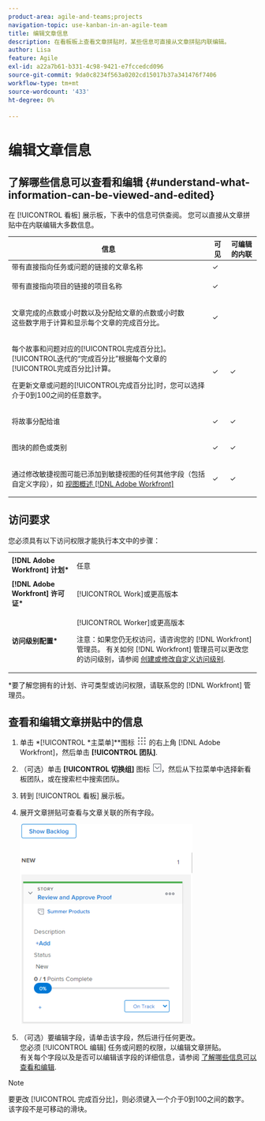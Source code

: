 ```yaml
---
product-area: agile-and-teams;projects
navigation-topic: use-kanban-in-an-agile-team
title: 编辑文章信息
description: 在看板板上查看文章拼贴时，某些信息可直接从文章拼贴内联编辑。
author: Lisa
feature: Agile
exl-id: a22a7b61-b331-4c98-9421-e7fccedcd096
source-git-commit: 9da0c8234f563a0202cd15017b37a341476f7406
workflow-type: tm+mt
source-wordcount: '433'
ht-degree: 0%

---
```


# 编辑文章信息

## 了解哪些信息可以查看和编辑 {#understand-what-information-can-be-viewed-and-edited}

在 [!UICONTROL 看板] 展示板，下表中的信息可供查阅。 您可以直接从文章拼贴中在内联编辑大多数信息。

<table style="table-layout:auto"> 
 <col> 
 <col> 
 <col> 
 <thead> 
  <tr> 
   <th><strong>信息</strong> </th> 
   <th><strong>可见</strong> </th> 
   <th><strong>可编辑的内联</strong> </th> 
  </tr> 
 </thead> 
 <tbody> 
  <tr> 
   <td>带有直接指向任务或问题的链接的文章名称</td> 
   <td>✓</td> 
   <td> </td> 
  </tr> 
  <tr> 
   <td> <p>带有直接指向项目的链接的项目名称</p> </td> 
   <td>✓ </td> 
   <td> </td> 
  </tr> 
  <tr> 
   <td> <p>文章完成的点数或小时数以及分配给文章的点数或小时数<br>这些数字用于计算和显示每个文章的完成百分比。</p> </td> 
   <td>✓</td> 
   <td> </td> 
  </tr> 
  <tr> 
   <td> <p>每个故事和问题对应的[!UICONTROL完成百分比]。<br>[!UICONTROL迭代的“完成百分比”根据每个文章的[!UICONTROL完成百分比]计算。<br></p> <p>在更新文章或问题的[!UICONTROL完成百分比]时，您可以选择介于0到100之间的任意数字。</p> </td> 
   <td>✓</td> 
   <td>✓</td> 
  </tr> 
  <tr> 
   <td> <p>将故事分配给谁</p> </td> 
   <td>✓</td> 
   <td>✓</td> 
  </tr> 
  <tr> 
   <td> <p>图块的颜色或类别</p> </td> 
   <td>✓</td> 
   <td>✓</td> 
  </tr> 
  <tr> 
   <td> <p>通过修改敏捷视图可能已添加到敏捷视图的任何其他字段（包括自定义字段），如 <a href="../../reports-and-dashboards/reports/reporting-elements/views-overview.md" class="MCXref xref">视图概述 [!DNL Adobe Workfront]</a></p> </td> 
   <td>✓</td> 
   <td>✓</td> 
  </tr> 
 </tbody> 
</table>

## 访问要求

您必须具有以下访问权限才能执行本文中的步骤：

<table style="table-layout:auto"> 
 <col> 
 <col> 
 <tbody> 
  <tr> 
   <td role="rowheader"><strong>[!DNL Adobe Workfront] 计划*</strong></td> 
   <td> <p>任意</p> </td> 
  </tr> 
  <tr> 
   <td role="rowheader"><strong>[!DNL Adobe Workfront] 许可证*</strong></td> 
   <td> <p>[!UICONTROL Work]或更高版本</p> </td> 
  </tr> 
  <tr> 
   <td role="rowheader"><strong>访问级别配置*</strong></td> 
   <td> <p>[!UICONTROL Worker]或更高版本</p> <p>注意：如果您仍无权访问，请咨询您的 [!DNL Workfront] 管理员。 有关如何 [!DNL Workfront] 管理员可以更改您的访问级别，请参阅 <a href="../../administration-and-setup/add-users/configure-and-grant-access/create-modify-access-levels.md" class="MCXref xref">创建或修改自定义访问级别</a>.</p> </td> 
  </tr> 
 </tbody> 
</table>

&#42;要了解您拥有的计划、许可类型或访问权限，请联系您的 [!DNL Workfront] 管理员。

## 查看和编辑文章拼贴中的信息

1. 单击 *[!UICONTROL *主菜单]**图标 ![](assets/main-menu-icon.png) 的右上角 [!DNL Adobe Workfront]，然后单击 **[!UICONTROL 团队]**.

1. （可选）单击 **[!UICONTROL 切换组]** 图标 ![切换团队图标](assets/switch-team-icon.png)，然后从下拉菜单中选择新看板团队，或在搜索栏中搜索团队。

1. 转到 [!UICONTROL 看板] 展示板。
1. 展开文章拼贴可查看与文章关联的所有字段。

   ![](assets/story-expanded-on-kanban-board-2021-350x405.png)

1. （可选）要编辑字段，请单击该字段，然后进行任何更改。\
   您必须 [!UICONTROL 编辑] 任务或问题的权限，以编辑文章拼贴。\
   有关每个字段以及是否可以编辑该字段的详细信息，请参阅 [了解哪些信息可以查看和编辑](#understand-what-information-can-be-viewed-and-edited).

>[!NOTE]
>
>要更改 [!UICONTROL 完成百分比]，则必须键入一个介于0到100之间的数字。 该字段不是可移动的滑块。
